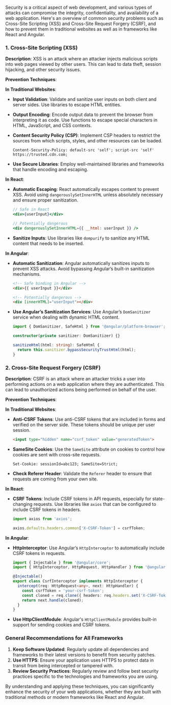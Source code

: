 Security is a critical aspect of web development, and various types of attacks can compromise the integrity, confidentiality, and availability of a web application. Here's an overview of common security problems such as Cross-Site Scripting (XSS) and Cross-Site Request Forgery (CSRF), and how to prevent them in traditional websites as well as in frameworks like React and Angular.

### **1. Cross-Site Scripting (XSS)**

**Description**: XSS is an attack where an attacker injects malicious scripts into web pages viewed by other users. This can lead to data theft, session hijacking, and other security issues.

**Prevention Techniques**:

**In Traditional Websites**:
- **Input Validation**: Validate and sanitize user inputs on both client and server sides. Use libraries to escape HTML entities.
- **Output Encoding**: Encode output data to prevent the browser from interpreting it as code. Use functions to escape special characters in HTML, JavaScript, and CSS contexts.
- **Content Security Policy (CSP)**: Implement CSP headers to restrict the sources from which scripts, styles, and other resources can be loaded.

  ```http
  Content-Security-Policy: default-src 'self'; script-src 'self' https://trusted.cdn.com;
  ```

- **Use Secure Libraries**: Employ well-maintained libraries and frameworks that handle encoding and escaping.

**In React**:
- **Automatic Escaping**: React automatically escapes content to prevent XSS. Avoid using `dangerouslySetInnerHTML` unless absolutely necessary and ensure proper sanitization.
  
  ```jsx
  // Safe in React
  <div>{userInput}</div>
  
  // Potentially dangerous
  <div dangerouslySetInnerHTML={{ __html: userInput }} />
  ```

- **Sanitize Inputs**: Use libraries like `dompurify` to sanitize any HTML content that needs to be inserted.

**In Angular**:
- **Automatic Sanitization**: Angular automatically sanitizes inputs to prevent XSS attacks. Avoid bypassing Angular’s built-in sanitization mechanisms.
  
  ```html
  <!-- Safe binding in Angular -->
  <div>{{ userInput }}</div>
  
  <!-- Potentially dangerous -->
  <div [innerHTML]="userInput"></div>
  ```

- **Use Angular’s Sanitization Services**: Use Angular’s `DomSanitizer` service when dealing with dynamic HTML content.

  ```typescript
  import { DomSanitizer, SafeHtml } from '@angular/platform-browser';
  
  constructor(private sanitizer: DomSanitizer) {}
  
  sanitizeHtml(html: string): SafeHtml {
    return this.sanitizer.bypassSecurityTrustHtml(html);
  }
  ```

### **2. Cross-Site Request Forgery (CSRF)**

**Description**: CSRF is an attack where an attacker tricks a user into performing actions on a web application where they are authenticated. This can lead to unauthorized actions being performed on behalf of the user.

**Prevention Techniques**:

**In Traditional Websites**:
- **Anti-CSRF Tokens**: Use anti-CSRF tokens that are included in forms and verified on the server side. These tokens should be unique per user session.
  
  ```html
  <input type="hidden" name="csrf_token" value="generatedToken">
  ```

- **SameSite Cookies**: Use the `SameSite` attribute on cookies to control how cookies are sent with cross-site requests.

  ```http
  Set-Cookie: sessionId=abc123; SameSite=Strict;
  ```

- **Check Referer Header**: Validate the `Referer` header to ensure that requests are coming from your own site.

**In React**:
- **CSRF Tokens**: Include CSRF tokens in API requests, especially for state-changing requests. Use libraries like `axios` that can be configured to include CSRF tokens in headers.

  ```javascript
  import axios from 'axios';
  
  axios.defaults.headers.common['X-CSRF-Token'] = csrfToken;
  ```

**In Angular**:
- **HttpInterceptor**: Use Angular’s `HttpInterceptor` to automatically include CSRF tokens in requests.

  ```typescript
  import { Injectable } from '@angular/core';
  import { HttpInterceptor, HttpRequest, HttpHandler } from '@angular/common/http';
  
  @Injectable()
  export class CsrfInterceptor implements HttpInterceptor {
    intercept(req: HttpRequest<any>, next: HttpHandler) {
      const csrfToken = 'your-csrf-token';
      const cloned = req.clone({ headers: req.headers.set('X-CSRF-Token', csrfToken) });
      return next.handle(cloned);
    }
  }
  ```

- **Use HttpClientModule**: Angular's `HttpClientModule` provides built-in support for sending cookies and CSRF tokens.

### **General Recommendations for All Frameworks**

1. **Keep Software Updated**: Regularly update all dependencies and frameworks to their latest versions to benefit from security patches.
2. **Use HTTPS**: Ensure your application uses HTTPS to protect data in transit from being intercepted or tampered with.
3. **Review Security Practices**: Regularly review and follow best security practices specific to the technologies and frameworks you are using.

By understanding and applying these techniques, you can significantly enhance the security of your web applications, whether they are built with traditional methods or modern frameworks like React and Angular.